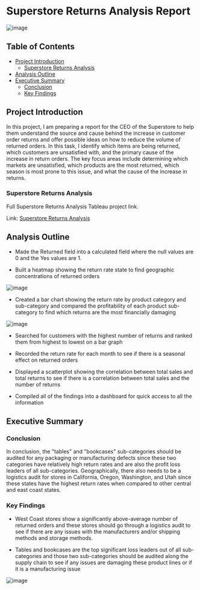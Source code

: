 # Superstore Returns Analysis Report

![image](https://github.com/jasondo-da/Superstore_Returns_Analysis/assets/138195365/a866e0ba-65fe-42d1-89f1-d11d02c1dc0e)


## Table of Contents

- [Project Introduction](#project-introduction)
    - [Superstore Returns Analysis](#superstore-returns-analysis)
- [Analysis Outline](#analysis-outline)
- [Executive Summary](#executive-summary)
    - [Conclusion](#conclusion)
    - [Key Findings](#key-findings)

## Project Introduction

In this project, I am preparing a report for the CEO of the Superstore to help them understand the source and cause behind the increase in customer order returns and offer possible ideas on how to reduce the volume of returned orders. In this task, I identify which items are being returned, which customers are unsatisfied with, and the primary cause of the increase in return orders. The key focus areas include determining which markets are unsatisfied, which products are the most returned, which season is most prone to this issue, and what the cause of the increase in returns.

### Superstore Returns Analysis
Full Superstore Returns Analysis Tableau project link.

Link: [Superstore Returns Analysis](https://public.tableau.com/app/profile/jason.do5779/viz/Sprint4Project_16841181812540/SuperstoreReturnAnalysisStory)


## Analysis Outline

- Made the Returned field into a calculated field where the null values are 0 and the Yes values are 1.

- Built a heatmap showing the return rate state to find geographic concentrations of returned orders

![image](https://github.com/user-attachments/assets/dbeb1470-dc6c-42dd-a223-fa577436e08a)


- Created a bar chart showing the return rate by product category and sub-category and compared the profitability of each product sub-category to find which returns are the most financially damaging

![image](https://github.com/jasondo-da/Superstore_Returns_Analysis/assets/138195365/c01328f7-21bb-498f-a8e9-f5c1b664605d)

- Searched for customers with the highest number of returns and ranked them from highest to lowest on a bar graph

- Recorded the return rate for each month to see if there is a seasonal effect on returned orders

- Displayed a scatterplot showing the correlation between total sales and total returns to see if there is a correlation between total sales and the number of returns

- Compiled all of the findings into a dashboard for quick access to all the information 

## Executive Summary

### Conclusion

In conclusion, the "tables" and "bookcases" sub-categories should be audited for any packaging or manufacturing defects since these two categories have relatively high return rates and are also the profit loss leaders of all sub-categories. Geographically, there also needs to be a logistics audit for stores in California, Oregon, Washington, and Utah since these states have the highest return rates when compared to other central and east coast states. 

### Key Findings

- West Coast stores show a significantly above-average number of returned orders and these stores should go through a logistics audit to see if there are any issues with the manufacturers and/or shipping methods and storage methods. 

- Tables and bookcases are the top significant loss leaders out of all sub-categories and those two sub-categories should be audited along the supply chain to see if any issues are damaging these product lines or if it is a manufacturing issue

![image](https://github.com/user-attachments/assets/5136333c-1c44-42b7-a687-06d5bff35a4c)
